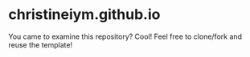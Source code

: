 # christineiym.github.io
You came to examine this repository? Cool! Feel free to clone/fork and reuse the template!